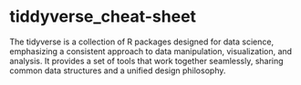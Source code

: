 # tiddyverse_cheat-sheet
The tidyverse is a collection of R packages designed for data science, emphasizing a consistent approach to data manipulation, visualization, and analysis. It provides a set of tools that work together seamlessly, sharing common data structures and a unified design philosophy. 
